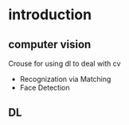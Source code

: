 # introduction

## computer vision

Crouse for using dl to deal with cv

* Recognization via Matching
* Face Detection
## DL

